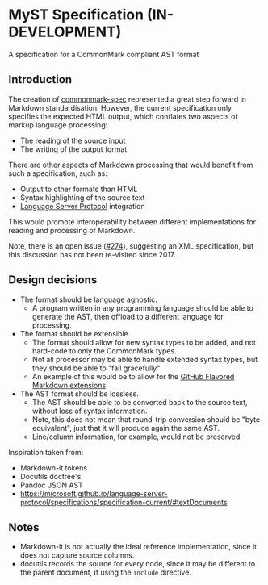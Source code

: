 # MyST Specification (IN-DEVELOPMENT)

A specification for a CommonMark compliant AST format

## Introduction

The creation of [commonmark-spec] represented a great step forward in Markdown standardisation.
However, the current specification only specifies the expected HTML output, which conflates two aspects of markup language processing:

- The reading of the source input
- The writing of the output format

There are other aspects of Markdown processing that would benefit from such a specification, such as:

- Output to other formats than HTML
- Syntax highlighting of the source text
- [Language Server Protocol][lsp] integration

This would promote interoperability between different implementations for reading and processing of Markdown.

Note, there is an open issue ([#274](https://github.com/commonmark/commonmark-spec/issues/274)), suggesting an XML specification,
but this discussion has not been re-visited since 2017.

## Design decisions

- The format should be language agnostic.
  - A program written in any programming language should be able to generate the AST, then offload to a different language for processing.
- The format should be extensible.
  - The format should allow for new syntax types to be added, and not hard-code to only the CommonMark types.
  - Not all processor may be able to handle extended syntax types, but they should be able to "fail gracefully"
  - An example of this would be to allow for the [GitHub Flavored Markdown extensions](https://github.github.com/gfm/)
- The AST format should be lossless.
  - The AST should be able to be converted back to the source text, without loss of syntax information.
  - Note, this does not mean that round-trip conversion should be "byte equivalent", just that it will produce again the same AST.
  - Line/column information, for example, would not be preserved.

Inspiration taken from:

- Markdown-it tokens
- Docutils doctree's
- Pandoc JSON AST
- https://microsoft.github.io/language-server-protocol/specifications/specification-current/#textDocuments

## Notes

- Markdown-it is not actually the ideal reference implementation, since it does not capture source columns.
- docutils records the source for every node, since it may be different to the parent document, if using the `include` directive.


[commonmark-spec]: https://github.com/commonmark/commonmark-spec/
[lsp]: https://microsoft.github.io/language-server-protocol/

